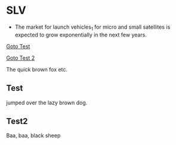 # SLV
* The market for launch vehicles<sub>1</sub> for micro and small satellites is expected to grow exponentially in the next few years.

[Goto Test](#test)

[Goto Test 2](#test2)


The quick brown fox etc.

## Test
jumped over the lazy brown dog.

## Test2
Baa, baa, black sheep

